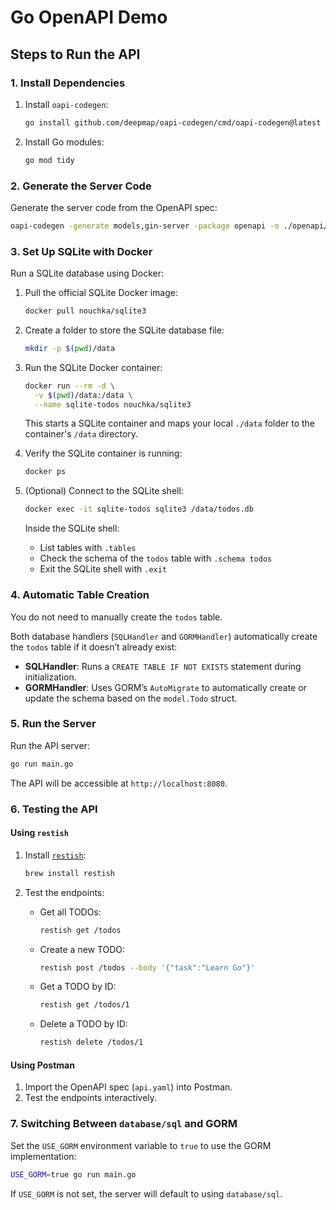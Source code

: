 # Go OpenAPI Demo

## Steps to Run the API

### 1. Install Dependencies

1. Install `oapi-codegen`:

   ```bash
   go install github.com/deepmap/oapi-codegen/cmd/oapi-codegen@latest
   ```

2. Install Go modules:

   ```bash
   go mod tidy
   ```

### 2. Generate the Server Code

Generate the server code from the OpenAPI spec:

```bash
oapi-codegen -generate models,gin-server -package openapi -o ./openapi/api.gen.go api.yaml
```

### 3. Set Up SQLite with Docker

Run a SQLite database using Docker:

1. Pull the official SQLite Docker image:

   ```bash
   docker pull nouchka/sqlite3
   ```

2. Create a folder to store the SQLite database file:

   ```bash
   mkdir -p $(pwd)/data
   ```

3. Run the SQLite Docker container:

   ```bash
   docker run --rm -d \
     -v $(pwd)/data:/data \
     --name sqlite-todos nouchka/sqlite3
   ```

   This starts a SQLite container and maps your local `./data` folder to the container's `/data` directory.

4. Verify the SQLite container is running:

   ```bash
   docker ps
   ```

5. (Optional) Connect to the SQLite shell:

   ```bash
   docker exec -it sqlite-todos sqlite3 /data/todos.db
   ```

   Inside the SQLite shell:
   - List tables with `.tables`
   - Check the schema of the `todos` table with `.schema todos`
   - Exit the SQLite shell with `.exit`

### 4. Automatic Table Creation

You do not need to manually create the `todos` table. 

Both database handlers (`SQLHandler` and `GORMHandler`) automatically create the `todos` table if it doesn’t already exist:

- **SQLHandler**: Runs a `CREATE TABLE IF NOT EXISTS` statement during initialization.
- **GORMHandler**: Uses GORM’s `AutoMigrate` to automatically create or update the schema based on the `model.Todo` struct.

### 5. Run the Server

Run the API server:

```bash
go run main.go
```

The API will be accessible at `http://localhost:8080`.

### 6. Testing the API

#### Using `restish`

1. Install [`restish`](https://rest.sh/#/):

   ```bash
   brew install restish
   ```

2. Test the endpoints:

   - Get all TODOs:

     ```bash
     restish get /todos
     ```

   - Create a new TODO:

     ```bash
     restish post /todos --body '{"task":"Learn Go"}'
     ```

   - Get a TODO by ID:

     ```bash
     restish get /todos/1
     ```

   - Delete a TODO by ID:

     ```bash
     restish delete /todos/1
     ```

#### Using Postman

1. Import the OpenAPI spec (`api.yaml`) into Postman.
2. Test the endpoints interactively.

### 7. Switching Between `database/sql` and GORM

Set the `USE_GORM` environment variable to `true` to use the GORM implementation:

```bash
USE_GORM=true go run main.go
```

If `USE_GORM` is not set, the server will default to using `database/sql`.
